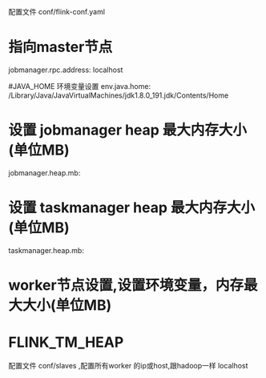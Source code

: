 配置文件 conf/flink-conf.yaml


# 指向master节点
jobmanager.rpc.address: localhost

#JAVA_HOME 环境变量设置
env.java.home: /Library/Java/JavaVirtualMachines/jdk1.8.0_191.jdk/Contents/Home



# 设置 jobmanager heap 最大内存大小(单位MB)
jobmanager.heap.mb: 

# 设置 taskmanager heap 最大内存大小(单位MB)
taskmanager.heap.mb:



# worker节点设置,设置环境变量，内存最大大小(单位MB)  
# FLINK_TM_HEAP



配置文件 conf/slaves ,配置所有worker 的ip或host,跟hadoop一样
localhost
